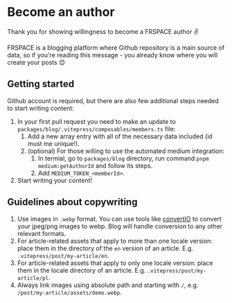 # Become an author

Thank you for showing willingness to become a FRSPACE author ✌️

FRSPACE is a blogging platform where Github repository is a main source of data, so if you're reading this message - you already know where you will create your posts 😊

## Getting started

Github account is required, but there are also few additional steps needed to start writing content:

1. In your first pull request you need to make an update to `packages/blog/.vitepress/composables/members.ts` file:
    1. Add a new array entry with all of the necessary data included (id must me unique!).
    2. (optional) For those willing to use the automated medium integration:
        1. In termial, go to `packages/blog` directory, run command `pnpm medium:getAuthorId` and follow its steps.
        2. Add `MEDIUM_TOKEN_<memberId>`.
2. Start writing your content!

## Guidelines about copywriting

1. Use images in `.webp` format. You can use tools like [convertIO](https://convertio.co/jpg-webp/) to convert your jpeg/png images to webp. Blog will handle conversion to any other relevant formats.
2. For article-related assets that apply to more than one locale version: place them in the directory of the `en` version of an article. E.g. `.vitepress/post/my-article/en`.
3. For article-related assets that apply to only one locale version: place them in the locale directory of an article. E.g. `.vitepress/post/my-article/pl`.
4. Always link images using absolute path and starting with `/`, e.g. `/post/my-article/assets/demo.webp`.
